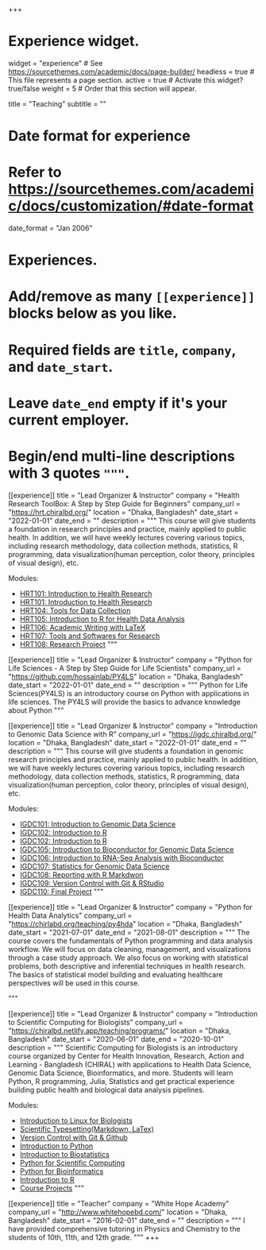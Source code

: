 +++
# Experience widget.
widget = "experience"  # See https://sourcethemes.com/academic/docs/page-builder/
headless = true  # This file represents a page section.
active = true  # Activate this widget? true/false
weight = 5  # Order that this section will appear.

title = "Teaching"
subtitle = ""

# Date format for experience
#   Refer to https://sourcethemes.com/academic/docs/customization/#date-format
date_format = "Jan 2006"

# Experiences.
#   Add/remove as many `[[experience]]` blocks below as you like.
#   Required fields are `title`, `company`, and `date_start`.
#   Leave `date_end` empty if it's your current employer.
#   Begin/end multi-line descriptions with 3 quotes `"""`.

[[experience]]
  title = "Lead Organizer & Instructor"
  company = "Health Research ToolBox: A Step by Step Guide for Beginners"
  company_url = "https://hrt.chiralbd.org/"
  location = "Dhaka, Bangladesh"
  date_start = "2022-01-01"
  date_end = ""
  description = """
This course will give students a foundation in research principles and practice, mainly applied to public health. In addition, we will have weekly lectures covering various topics, including research methodology, data collection methods, statistics, R programming, data visualization(human perception, color theory, principles of visual design), etc.

  Modules:
  * [HRT101: Introduction to Health Research]()
  * [HRT101: Introduction to Health Research]()
  * [HRT104: Tools for Data Collection]()
  * [HRT105: Introduction to R for Health Data Analysis]()
  * [HRT106: Academic Writing with LaTeX]()
  * [HRT107: Tools and Softwares for Research]()
  * [HRT108: Research Project]()
  """

[[experience]]
  title = "Lead Organizer & Instructor"
  company = "Python for Life Sciences - A Step by Step Guide for Life Scientists"
  company_url = "https://github.com/hossainlab/PY4LS"
  location = "Dhaka, Bangladesh"
  date_start = "2022-01-01"
  date_end = ""
  description = """
Python for Life Sciences(PY4LS) is an introductory course on Python with applications in life sciences. The PY4LS will provide the basics to advance knowledge about Python
"""
  
[[experience]]
  title = "Lead Organizer & Instructor"
  company = "Introduction to Genomic Data Science with R"
  company_url = "https://igdc.chiralbd.org/"
  location = "Dhaka, Bangladesh"
  date_start = "2022-01-01"
  date_end = ""
  description = """
This course will give students a foundation in genomic research principles and practice, mainly applied to public health. In addition, we will have weekly lectures covering various topics, including research methodology, data collection methods, statistics, R programming, data visualization(human perception, color theory, principles of visual design), etc.

  Modules:
  * [IGDC101: Introduction to Genomic Data Science]()
  * [IGDC102: Introduction to R]()
  * [IGDC102: Introduction to R]()
  * [IGDC105: Introduction to Bioconductor for Genomic Data Science]()
  * [IGDC106: Introduction to RNA-Seq Analysis with Bioconductor]()
  * [IGDC107: Statistics for Genomic Data Science]()
  * [IGDC108: Reporting with R Markdwon]()
  * [IGDC109: Version Control with Git & RStudio]()
  * [IGDC110: Final Project]()
  """
  

[[experience]]
  title = "Lead Organizer & Instructor"
  company = "Python for Health Data Analytics"
  company_url = "https://chirlabd.org/teaching/py4hda"
  location = "Dhaka, Bangladesh"
  date_start = "2021-07-01"
  date_end = "2021-08-01"
  description = """
  The course covers the fundamentals of Python programming and data analysis workflow. We will focus on data cleaning, management, and visualizations through a case study approach. We also focus on working with statistical problems, both descriptive and inferential techniques in health research. The basics of statistical model building and evaluating healthcare perspectives will be used in this course.

"""



[[experience]]
  title = "Lead Organizer & Instructor"
  company = "Introduction to Scientific Computing for Biologists"
  company_url = "https://chiralbd.netlify.app/teaching/programs/"
  location = "Dhaka, Bangladesh"
  date_start = "2020-06-01"
  date_end = "2020-10-01"
  description = """
  Scientific Computing for Biologists is an introductory course organized by Center for Health Innovation, Research, Action and Learning - Bangladesh (CHIRAL) with applications to Health Data Science, Genomic Data Science, Bioinformatics, and more. Students will learn Python, R programming, Julia, Statistics and get practical experience building public health and biological data analysis pipelines.

  Modules:
  * [Introduction to Linux for Biologists](https://github.com/chiralcourses/ISCB20.01)
  * [Scientific Typesetting(Markdown, LaTex)](https://github.com/chiralcourses/ISCB20.02)
  * [Version Control with Git & Github](https://github.com/chiralcourses/ISCB20.03)
  * [Introduction to Python](https://github.com/chiralcourses/ISCB20.04)
  * [Introduction to Biostatistics](https://github.com/chiralcourses/ISCB20.05)
  * [Python for Scientific Computing](https://github.com/chiralcourses/ISCB20.06)
  * [Python for Bioinformatics](https://github.com/chiralcourses/ISCB20.08)
  * [Introduction to R](https://github.com/chiralcourses/ISCB20.09)
  * [Course Projects](https://github.com/chiralcourses/ISCB20.10)
  """


[[experience]]
  title = "Teacher"
  company = "White Hope Academy"
  company_url = "http://www.whitehopebd.com/"
  location = "Dhaka, Bangladesh"
  date_start = "2016-02-01"
  date_end = ""
  description = """
  I have provided comprehensive tutoring in Physics and Chemistry to the students of 10th, 11th, and 12th grade.
  """
+++
